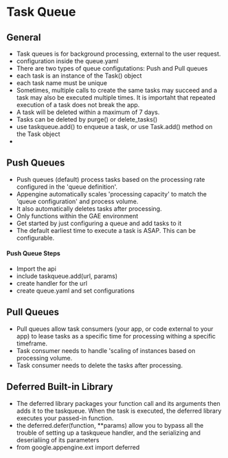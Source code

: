 # Task Queue

## General
- Task queues is for background processing, external to the user request.
- configuration inside the queue.yaml
- There are two types of queue configutations: Push and Pull queues
- each task is an instance of the Task() object
- each task name must be unique
- Sometimes, multiple calls to create the same tasks may succeed and a task may also be executed multiple times. It is importaht that repeated execution of a task does not break the app.
- A task will be deleted within a maximum of 7 days.
- Tasks can be deleted by purge() or delete_tasks()
- use taskqueue.add() to enqueue a task, or use Task.add() method on the Task object
-



## Push Queues
- Push queues (default) process tasks based on the processing rate configured in the 'queue definition'.
- Appengine automatically scales 'processing capacity' to match the 'queue configuration' and process volume.
- It also automatically deletes tasks after processing.
- Only functions within the GAE environment
- Get started by just configuring a queue and add tasks to it
- The default earliest time to execute a task is ASAP. This can be configurable.

#### Push Queue Steps
- Import the api
- include taskqueue.add(url, params)
- create handler for the url
- create queue.yaml and set configurations

## Pull Queues
- Pull queues allow task consumers (your app, or code external to your app) to lease tasks as a specific time for processing withing a specific timeframe.
- Task consumer needs to handle 'scaling of instances based on processing volume.
- Task consumer needs to delete the tasks after processing.

## Deferred Built-in Library
- The deferred library packages your function call and its arguments then adds it to the taskqueue. When the task is executed, the deferred library executes your passed-in function.
- the deferred.defer(function, **params) allow you to bypass all the trouble of setting up a taskqueue handler, and the serializing and deserialiing of its parameters
- from google.appengine.ext import deferred